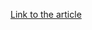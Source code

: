 [Link to the article](https://contagiodump.blogspot.de/2017/02/russian-apt-apt28-collection-of-samples.html)
